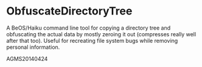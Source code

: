 ObfuscateDirectoryTree
======================

A BeOS/Haiku command line tool for copying a directory tree and obfuscating the
actual data by mostly zeroing it out (compresses really well after that too).
Useful for recreating file system bugs while removing personal information.

AGMS20140424

